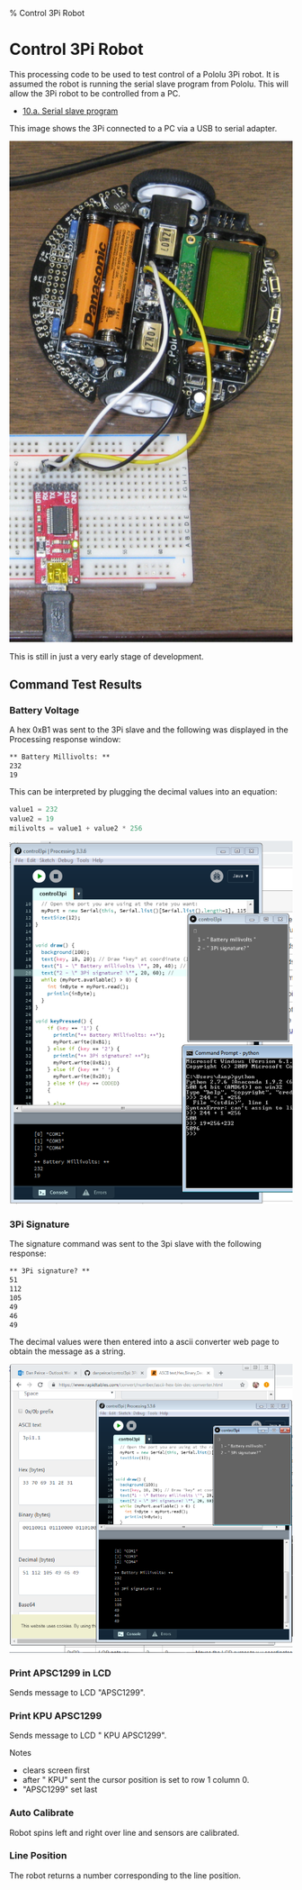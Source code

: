 % Control 3Pi Robot

<!---
use pandoc -s --toc -t html5 -c pandocbd.css index.md -o index.html
-->

# Control 3Pi Robot

This processing code to be used to test control of a Pololu 3Pi robot.
It is assumed the robot is running the serial slave program from Pololu.
This will allow the 3Pi robot to be controlled from a PC.

* [10.a. Serial slave program](https://www.pololu.com/docs/0J21/all#10.a)

This image shows the 3Pi connected to a PC via a USB to serial adapter.

![](image/pc-control.png)

This is still in just a very early stage of development.

## Command Test Results

### Battery Voltage

A hex 0xB1 was sent to the 3Pi slave and the following was displayed in the Processing 
response window:

~~~~
** Battery Millivolts: **
232
19
~~~~

This can be interpreted by plugging the decimal values into an equation:

~~~~python
value1 = 232
value2 = 19
milivolts = value1 + value2 * 256
~~~~

![](image/battery-volt.png)

### 3Pi Signature

The signature command was sent to the 3pi slave with the following response:

~~~~
** 3Pi signature? **
51
112
105
49
46
49
~~~~

The decimal values were then entered into a ascii converter web page to obtain the message as a string.

![](image/3pi-signature.png)

### Print APSC1299 in LCD

Sends message to LCD "APSC1299".

### Print KPU APSC1299 

Sends message to LCD " KPU APSC1299".

Notes
* clears screen first
* after " KPU" sent the cursor position is set to row 1 column 0.
* "APSC1299" set last

### Auto Calibrate

Robot spins left and right over line and sensors are calibrated.

### Line Position

The robot returns a number corresponding to the line position.
 

